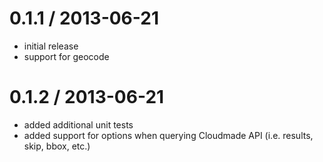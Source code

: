 # 0.1.1 / 2013-06-21

* initial release
* support for geocode

# 0.1.2 / 2013-06-21

* added additional unit tests
* added support for options when querying Cloudmade API (i.e. results, skip, bbox, etc.)